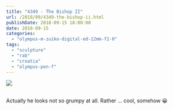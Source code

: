 ```yaml
---
title: "4349 - The Bishop II"
url: /2018/09/4349-the-bishop-ii.html
publishDate: 2018-09-15 18:00:00
date: 2018-09-15
categories: 
  - "olympus-m-zuiko-digital-ed-12mm-f2-0"
tags: 
  - "sculpture"
  - "rab"
  - "croatia"
  - "olympus-pen-f"
---
```

<div class="container">
<div class="center"><a target="_blank" href="https://d25zfm9zpd7gm5.cloudfront.net/1200x1200/2017/20170718_200742_lr.jpg"><img class="webfeedsFeaturedVisual" src="https://d25zfm9zpd7gm5.cloudfront.net/0600x0600/2017/20170718_200742_lr.jpg" /></a></div>
</div>
<br />

Actually he looks not so grumpy at all. Rather ... cool, somehow :grinning:
